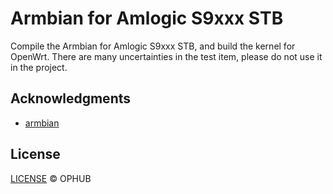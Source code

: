 # Armbian for Amlogic S9xxx STB

Compile the Armbian for Amlogic S9xxx STB, and build the kernel for OpenWrt. There are many uncertainties in the test item, please do not use it in the project.

## Acknowledgments

- [armbian](https://github.com/armbian/build)

## License

[LICENSE](https://github.com/ophub/build-armbian/blob/main/LICENSE) © OPHUB

